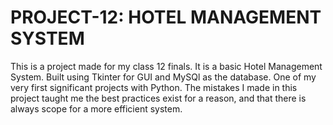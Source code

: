 # PROJECT-12: HOTEL MANAGEMENT SYSTEM
This is a project made  for my class 12 finals. It is a basic Hotel Management System. Built using Tkinter for GUI and MySQl as the database.
One of my very first significant projects with Python. The mistakes I made in this project taught me the best practices exist for a reason, and that there is always scope for a more efficient system.
